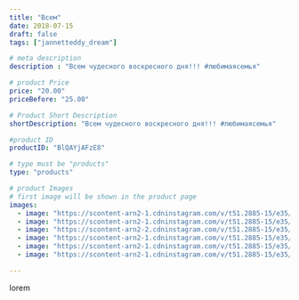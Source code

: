 ```yaml
---
title: "Всем"
date: 2018-07-15
draft: false
tags: ["jannetteddy_dream"]

# meta description
description : "Всем чудесного воскресного дня!!! #любимаясемья"

# product Price
price: "20.00"
priceBefore: "25.00"

# Product Short Description
shortDescription: "Всем чудесного воскресного дня!!! #любимаясемья"

#product ID
productID: "BlQAYjAFzE8"

# type must be "products"
type: "products"

# product Images
# first image will be shown in the product page
images:
  - image: "https://scontent-arn2-1.cdninstagram.com/v/t51.2885-15/e35/36981784_594009440992683_6186203570098929664_n.jpg?_nc_ht=scontent-arn2-1.cdninstagram.com&_nc_cat=103&_nc_ohc=t3rpeuTgYKsAX_rLDyS&se=7&tp=1&oh=4a2621164880688528963d86ae3b5da0&oe=605D0473&ig_cache_key=MTgyMzk1OTQwMjk3NjAyOTY4Nw%3D%3D.2"
  - image: "https://scontent-arn2-1.cdninstagram.com/v/t51.2885-15/e35/36879120_351105832092074_1961875764424998912_n.jpg?_nc_ht=scontent-arn2-1.cdninstagram.com&_nc_cat=102&_nc_ohc=2HSPcFIGeJAAX8X_ga2&se=7&tp=1&oh=45f8905fbe5cb738e9bf6f63bdf8f000&oe=605AA0E7&ig_cache_key=MTgyMzk1OTM5MTc3NzA4NzcwNQ%3D%3D.2"
  - image: "https://scontent-arn2-2.cdninstagram.com/v/t51.2885-15/e35/36583366_253808845398029_8509295030534406144_n.jpg?_nc_ht=scontent-arn2-2.cdninstagram.com&_nc_cat=105&_nc_ohc=MwrTBmVQgn0AX9N0oZC&se=7&tp=1&oh=ffcac167e79d2f1455cb003ca5feb0c7&oe=605C1416&ig_cache_key=MTgyMzk1OTQwNjI4MTE2NDU1Nw%3D%3D.2"
  - image: "https://scontent-arn2-1.cdninstagram.com/v/t51.2885-15/e35/36565933_268161720429973_8138883813838159872_n.jpg?_nc_ht=scontent-arn2-1.cdninstagram.com&_nc_cat=101&_nc_ohc=fxaLYZZLAfcAX8cSSUx&se=7&tp=1&oh=7689a9f97312d494f32902b099b3347c&oe=605AFBE6&ig_cache_key=MTgyMzk1OTQxNzYxNDE3NTU0MA%3D%3D.2"
  - image: "https://scontent-arn2-1.cdninstagram.com/v/t51.2885-15/e35/36783909_1106951432804017_7202354851936731136_n.jpg?_nc_ht=scontent-arn2-1.cdninstagram.com&_nc_cat=101&_nc_ohc=fD-Vdxq6w3wAX-GOwoK&se=7&tp=1&oh=72e0ef0f18b6b8eafcd45f07cd144fff&oe=605AB4F1&ig_cache_key=MTgyMzk1OTUyMDkxMTQ0MDIwMA%3D%3D.2"
  - image: "https://scontent-arn2-1.cdninstagram.com/v/t51.2885-15/e35/36948378_238163010329802_9001582648698601472_n.jpg?_nc_ht=scontent-arn2-1.cdninstagram.com&_nc_cat=106&_nc_ohc=FSKJXEONVqkAX9iCops&se=7&tp=1&oh=b7e4daa0b6748827e64cd37c2105a077&oe=605A8890&ig_cache_key=MTgyMzk1OTMyNTg1OTQ1ODU3Mw%3D%3D.2"

---
```

lorem
